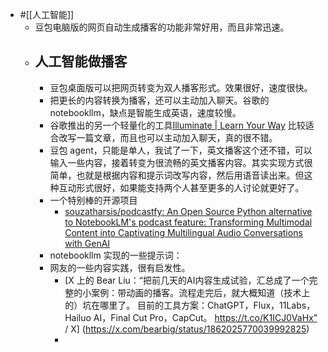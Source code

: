 - #[[人工智能]]
    - 豆包电脑版的网页自动生成播客的功能非常好用，而且非常迅速。
    - ## 人工智能做播客
        - 豆包桌面版可以把网页转变为双人播客形式。效果很好，速度很快。
        - 把更长的内容转换为播客，还可以主动加入聊天。谷歌的 notebookllm，缺点是智能生成英语，速度较慢。
        - 谷歌推出的另一个轻量化的工具[Illuminate | Learn Your Way](https://illuminate.google.com/library?pli=1) 比较适合改写一篇文章，而且也可以主动加入聊天，真的很不错。
        - 豆包 agent，只能是单人，我试了一下，英文播客这个还不错，可以输入一些内容，接着转变为很流畅的英文播客内容。其实实现方式很简单，也就是根据内容和提示词改写内容，然后用语音读出来。但这种互动形式很好，如果能支持两个人甚至更多的人讨论就更好了。
        - 一个特别棒的开源项目
            - [souzatharsis/podcastfy: An Open Source Python alternative to NotebookLM's podcast feature: Transforming Multimodal Content into Captivating Multilingual Audio Conversations with GenAI](https://github.com/souzatharsis/podcastfy)
        - notebookllm 实现的一些提示词：
        - 网友的一些内容实践，很有启发性。
            - [X 上的 Bear Liu：“把前几天的AI内容生成试验，汇总成了一个完整的小案例：带动画的播客。流程走完后，就大概知道（技术上的）坑在哪里了。 目前的工具方案：ChatGPT，Flux，11Labs，Hailuo AI，Final Cut Pro，CapCut。 https://t.co/K1ICJ0VaHx” / X] (https://x.com/bearbig/status/1862025770039992825)
            - 
